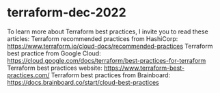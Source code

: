 # terraform-dec-2022

To learn more about Terraform best practices, I invite you to read these articles:
Terraform recommended practices from HashiCorp: https://www.terraform.io/cloud-docs/recommended-practices
Terraform best practice from Google Cloud: https://cloud.google.com/docs/terraform/best-practices-for-terraform
Terraform best practices website: https://www.terraform-best-practices.com/
Terraform best practices from Brainboard: https://docs.brainboard.co/start/cloud-best-practices
